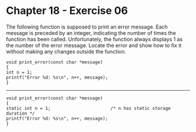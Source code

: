 # Chapter 18 - Exercise 06

The following function is supposed to print an error message. Each message is preceded by an integer, indicating the number of times the function has been called. Unfortunately, the function always displays 1 as the number of the error message. Locate the error and show how to fix it without making any changes outside the function.

```
void print_error(const char *message)
{
int n = 1;
printf("Error %d: %s\n", n++, message);
}
```
---

```
void print_error(const char *message)
{
static int n = 1;                       /* n has static storage duration */
printf("Error %d: %s\n", n++, message);
}
```
